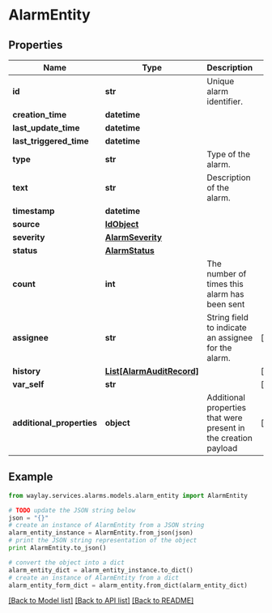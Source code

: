 # AlarmEntity


## Properties

Name | Type | Description | Notes
------------ | ------------- | ------------- | -------------
**id** | **str** | Unique alarm identifier. | 
**creation_time** | **datetime** |  | 
**last_update_time** | **datetime** |  | 
**last_triggered_time** | **datetime** |  | 
**type** | **str** | Type of the alarm. | 
**text** | **str** | Description of the alarm. | 
**timestamp** | **datetime** |  | 
**source** | [**IdObject**](IdObject.md) |  | 
**severity** | [**AlarmSeverity**](AlarmSeverity.md) |  | 
**status** | [**AlarmStatus**](AlarmStatus.md) |  | 
**count** | **int** | The number of times this alarm has been sent | 
**assignee** | **str** | String field to indicate an assignee for the alarm. | [optional] 
**history** | [**List[AlarmAuditRecord]**](AlarmAuditRecord.md) |  | [optional] 
**var_self** | **str** |  | [optional] 
**additional_properties** | **object** | Additional properties that were present in the creation payload | [optional] 

## Example

```python
from waylay.services.alarms.models.alarm_entity import AlarmEntity

# TODO update the JSON string below
json = "{}"
# create an instance of AlarmEntity from a JSON string
alarm_entity_instance = AlarmEntity.from_json(json)
# print the JSON string representation of the object
print AlarmEntity.to_json()

# convert the object into a dict
alarm_entity_dict = alarm_entity_instance.to_dict()
# create an instance of AlarmEntity from a dict
alarm_entity_form_dict = alarm_entity.from_dict(alarm_entity_dict)
```
[[Back to Model list]](../README.md#documentation-for-models) [[Back to API list]](../README.md#documentation-for-api-endpoints) [[Back to README]](../README.md)


